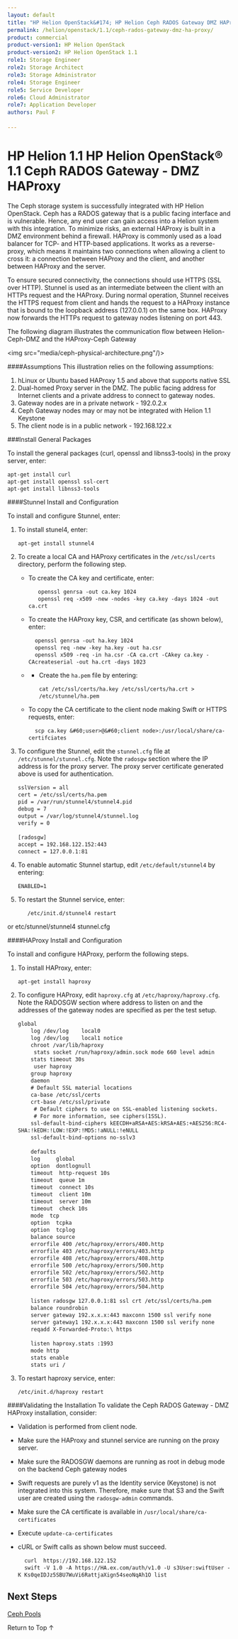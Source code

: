 ```yaml
---
layout: default
title: "HP Helion OpenStack&#174; HP Helion Ceph RADOS Gateway DMZ HAProxy"
permalink: /helion/openstack/1.1/ceph-rados-gateway-dmz-ha-proxy/
product: commercial
product-version1: HP Helion OpenStack
product-version2: HP Helion OpenStack 1.1
role1: Storage Engineer
role2: Storage Architect 
role3: Storage Administrator 
role4: Storage Engineer
role5: Service Developer 
role6: Cloud Administrator 
role7: Application Developer 
authors: Paul F

---
```

<!--PUBLISHED-->


<script>

function PageRefresh {
onLoad="window.refresh"
}

PageRefresh();

</script>
<!--
<p style="font-size: small;"> <a href="/helion/openstack/1.1/install-beta/kvm/">&#9664; PREV</a> | <a href="/helion/openstack/1.1/install-beta-overview/">&#9650; UP</a> | <a href="/helion/openstack/1.1/install-beta/esx/">NEXT &#9654;</a> </p>
-->


# HP Helion 1.1 HP Helion OpenStack&#174; 1.1 Ceph RADOS Gateway - DMZ HAProxy

The Ceph storage system is successfully integrated with HP Helion OpenStack. Ceph has a RADOS gateway that is a public facing interface and is vulnerable. Hence, any end user can gain access into a Helion system with this integration. To minimize risks, an external HAProxy is built in a DMZ environment behind a firewall. HAProxy is commonly used as a load balancer for TCP- and HTTP-based applications. It works as a reverse-proxy, which means it maintains two connections when allowing a client to cross it: a connection between HAProxy and the client, and  another between HAProxy and the server. 
 
To ensure secured connectivity, the connections should use HTTPS (SSL over HTTP). Stunnel is used as an intermediate between the client with an HTTPs request and the HAProxy.  During normal operation, Stunnel receives the HTTPS request from client and hands  the request to a HAProxy instance that is bound to the loopback address (127.0.0.1) on the same box. HAProxy now forwards the HTTPs request to gateway nodes listening on port 443.

The following diagram illustrates the communication flow between Helion-Ceph-DMZ and the HAProxy-Ceph Gateway

<img src="media/ceph-physical-architecture.png"/)>

####Assumptions
This illustration relies on the following assumptions:

1.	hLinux or Ubuntu based HAProxy 1.5 and above that supports native SSL
2.	Dual-homed Proxy server in the DMZ. The public facing address for Internet clients and a private address to connect to gateway nodes.
2.	Gateway nodes are in a private network - 192.0.2.x
3.	Ceph Gateway nodes may or may not be integrated with Helion 1.1 Keystone
3.	The client node is in a public network - 192.168.122.x

###Install General Packages

To install the general packages (curl, openssl and libnss3-tools) in the proxy server, enter:

	apt-get install curl
	apt-get install openssl ssl-cert
	apt-get install libnss3-tools


####Stunnel Install and Configuration

To install and configure Stunnel, enter:

1.	To install stunel4, enter:

		apt-get install stunnel4

2. To create a local CA and HAProxy certificates in the `/etc/ssl/certs` directory, perform the following step.

   * To create the CA key and certificate, enter:
  
			openssl genrsa -out ca.key 1024
			openssl req -x509 -new -nodes -key ca.key -days 1024 -out ca.crt
	
	* To create the HAProxy key, CSR, and certificate (as shown below), enter:
			
			openssl genrsa -out ha.key 1024
			openssl req -new -key ha.key -out ha.csr
			openssl x509 -req -in ha.csr -CA ca.crt -CAkey ca.key -CAcreateserial -out ha.crt -days 1023


	* -	Create the `ha.pem` file by entering:

			cat /etc/ssl/certs/ha.key /etc/ssl/certs/ha.crt > /etc/stunnel/ha.pem

	* To copy the CA certificate to the client node making Swift or HTTPS requests, enter:    
    
    		scp ca.key &#60;user>@&#60;client node>:/usr/local/share/ca-certifciates

3.	To configure the Stunnel, edit the `stunnel.cfg` file at `/etc/stunnel/stunnel.cfg`. Note the `radosgw` section where the IP address is for the proxy server. The proxy server certificate generated above is used for authentication.
		
		sslVersion = all
		cert = /etc/ssl/certs/ha.pem
		pid = /var/run/stunnel4/stunnel4.pid
		debug = 7
		output = /var/log/stunnel4/stunnel.log
		verify = 0

		[radosgw]	
		accept = 192.168.122.152:443
		connect = 127.0.0.1:81

4.	To enable automatic Stunnel startup, edit `/etc/default/stunnel4` by entering: 

		ENABLED=1 

5.	To restart the Stunnel service, enter:

	       /etc/init.d/stunnel4 restart 
or
    		etc/stunnel/stunnel4 stunnel.cfg
    
####HAProxy Install and Configuration

To install and configure HAProxy, perform the following steps.

1.	To install HAProxy, enter:
        
		apt-get install haproxy

2.	To configure HAProxy, edit `haproxy.cfg` at `/etc/haproxy/haproxy.cfg`.  Note the RADOSGW section where address to listen on and the addresses of the gateway nodes are specified as per the test setup.
		   

		global
     		log /dev/log    local0
      	 	log /dev/log    local1 notice
      	 	chroot /var/lib/haproxy
      		 stats socket /run/haproxy/admin.sock mode 660 level admin
      	 	stats timeout 30s
      		 user haproxy
       		group haproxy
       		daemon
       		# Default SSL material locations
       		ca-base /etc/ssl/certs
       		crt-base /etc/ssl/private
      		 # Default ciphers to use on SSL-enabled listening sockets.
     		 # For more information, see ciphers(1SSL).
      		ssl-default-bind-ciphers kEECDH+aRSA+AES:kRSA+AES:+AES256:RC4-SHA:!kEDH:!LOW:!EXP:!MD5:!aNULL:!eNULL
      		ssl-default-bind-options no-sslv3

     		defaults
       		log     global
      	 	option  dontlognull
       		timeout  http-request 10s
       		timeout  queue 1m
       		timeout  connect 10s
       		timeout  client 10m
       		timeout  server 10m
       		timeout  check 10s
       		mode  tcp
       		option  tcpka
       		option  tcplog
       		balance source
       		errorfile 400 /etc/haproxy/errors/400.http
       		errorfile 403 /etc/haproxy/errors/403.http
       		errorfile 408 /etc/haproxy/errors/408.http
       		errorfile 500 /etc/haproxy/errors/500.http
       		errorfile 502 /etc/haproxy/errors/502.http
       		errorfile 503 /etc/haproxy/errors/503.http
       		errorfile 504 /etc/haproxy/errors/504.http

			listen radosgw 127.0.0.1:81 ssl crt /etc/ssl/certs/ha.pem
       		balance roundrobin
       		server gateway 192.x.x.x:443 maxconn 1500 ssl verify none
       		server gateway1 192.x.x.x:443 maxconn 1500 ssl verify none
       		reqadd X-Forwarded-Proto:\ https

			listen haproxy.stats :1993
 			mode http
 			stats enable
 			stats uri /


3.	To restart haproxy service, enter:

        /etc/init.d/haproxy restart

####Validating the Installation
To validate the Ceph RADOS Gateway - DMZ HAProxy installation, consider: 

* Validation is performed from client node. 
* Make sure the HAProxy and stunnel service are running on  the proxy server.
* Make sure the RADOSGW daemons are running as root in debug mode on the backend Ceph gateway nodes
* Swift requests are purely v1 as the Identity service (Keystone) is not integrated into this system. Therefore, make sure that S3 and the Swift user are created using the `radosgw-admin` commands.
* Make sure the CA certificate is available in `/usr/local/share/ca-certificates`
* Execute `update-ca-certificates`
* cURL or Swift calls as shown below must succeed.
		
		curl  https://192.168.122.152 
		swift -V 1.0 -A https://HA.ex.com/auth/v1.0 -U s3User:swiftUser -K Ks0qeIDJz5SBU7WuVi6RattjaXign54seoNqAh1O list

## Next Steps

[Ceph Pools]( /helion/openstack/1.1/ceph-rados-gateway-pools/)


<a href="#top" style="padding:14px 0px 14px 0px; text-decoration: none;"> Return to Top &#8593; </a>
